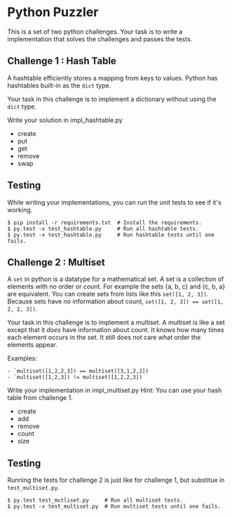 # Python Puzzler

This is a set of two python challenges.
Your task is to write a implementation that solves
the challenges and passes the tests.

## Challenge 1 : Hash Table

A hashtable efficiently stores a mapping from keys to values.
Python has hashtables built-in as the `dict` type.

Your task in this challenge is to implement a dictionary
without using the `dict` type.

Write your solution in impl_hashtable.py
- create
- put
- get
- remove
- swap

## Testing

While writing your implementations, you can run the unit tests
to see if it's working.

    $ pip install -r requirements.txt  # Install the requirements.
    $ py.test -x test_hashtable.py     # Run all hashtable tests.
    $ py.test -x test_hashtable.py     # Run hashtable tests until one fails.

## Challenge 2 : Multiset

A `set` in python is a datatype for a mathematical set.
A set is a collection of elements with no order or count.
For example the sets {a, b, c} and {c, b, a} are equivalent.
You can create sets from lists like this `set([1, 2, 3])`.
Because sets have no information about count, `set([1, 2, 3]) == set([1, 2, 2, 3])`.

Your task in this challenge is to implement a multiset.
A multiset is like a set except that it _does_ have information about count.
It knows how many times each element occurs in the set.
It still does not care what order the elements appear.

Examples:

    - `multiset([1,2,2,3]) == multiset([3,1,2,2])
    - `multiset([1,2,3]) != multiset([1,2,2,3])

Write your implementation in impl_multiset.py
Hint: You can use your hash table from challenge 1.
- create
- add
- remove
- count
- size

## Testing

Running the tests for challenge 2 is just like for challenge 1,
but substitue in `test_multiset.py`.

    $ py.test test_mutliset.py     # Run all multiset tests.
    $ py.test -x test_multiset.py  # Run multiset tests until one fails.
